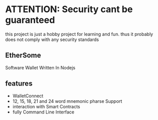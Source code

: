 # ATTENTION: Security cant be guaranteed

this project is just a hobby project for learning and fun. thus it probably does not comply with any security standards

## EtherSome

Software Wallet Written In Nodejs 

## features
+ WalletConnect
+ 12, 15, 18, 21 and 24 word mnemonic pharse Support
+ interaction with Smart Contracts
+ fully Command Line Interface
